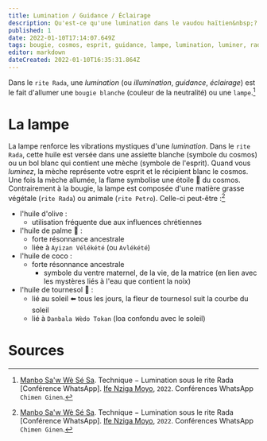 ```yaml
---
title: Lumination / Guidance / Éclairage
description: Qu'est-ce qu'une lumination dans le vaudou haïtien&nbsp;?
published: 1
date: 2022-01-10T17:14:07.649Z
tags: bougie, cosmos, esprit, guidance, lampe, lumination, luminer, rada, rite rada, spiritualité afro-caribéenne, spiritualité haïtienne, spiritualité vaudou, spiritualité vaudou haïtienne, vaudou, vaudou haïtien, éclairage, étoile
editor: markdown
dateCreated: 2022-01-10T16:35:31.864Z
---
```


Dans le `rite Rada`, une *lumination* (ou *illumination*, *guidance*, *éclairage*) est le fait d'allumer une `bougie blanche` (couleur de la neutralité) ou une `lampe`.[^1]

# La lampe

La lampe renforce les vibrations mystiques d'une *lumination*.
Dans le `rite Rada`, cette huile est versée dans une assiette blanche (symbole du cosmos) ou un bol blanc qui contient une mèche (symbole de l'esprit). Quand vous *luminez*, la mèche représente votre esprit et le récipient blanc le cosmos. Une fois la mèche allumée, la flame symbolise une étoile :star2: du cosmos.
Contrairement à la bougie, la lampe est composée d'une matière grasse végétale (`rite Rada`) ou animale (`rite Petro`). Celle-ci peut-être :[^1]
* l'huile d'olive :
	* utilisation fréquente due aux influences chrétiennes
* l'huile de palme :palm_tree: :
	* forte résonnance ancestrale
  * liée à `Ayizan Vélékété` (ou `Avlékété`)
* l'huile de coco :
  * forte résonnance ancestrale
	* symbole du ventre maternel, de la vie, de la matrice (en lien avec les mystères liés à l'eau que contient la noix)
* l'huile de tournesol :sunflower: :
	* lié au soleil :arrow_left: tous les jours, la fleur de tournesol suit la courbe du soleil
  * lié à `Danbala Wèdo Tokan` (loa confondu avec le soleil)

# Sources

[^1]:  [Manbo Sa'w Wè Sé Sa](https://www.facebook.com/rosmywaystv). Technique − Lumination sous le rite Rada [Conférence WhatsApp]. [Ife Nziga Moyo](https://www.facebook.com/IF%C3%89-Nzinga-Moyo-102447998373899/), `2022`. Conférences WhatsApp `Chimen Ginen`.